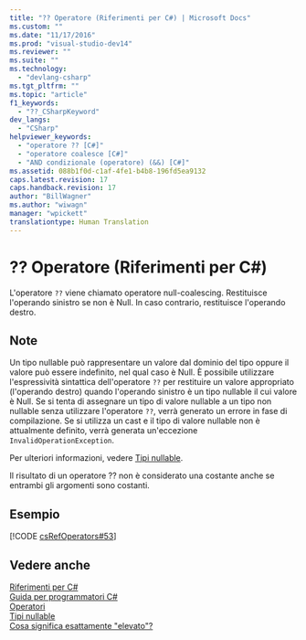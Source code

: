 ```yaml
---
title: "?? Operatore (Riferimenti per C#) | Microsoft Docs"
ms.custom: ""
ms.date: "11/17/2016"
ms.prod: "visual-studio-dev14"
ms.reviewer: ""
ms.suite: ""
ms.technology: 
  - "devlang-csharp"
ms.tgt_pltfrm: ""
ms.topic: "article"
f1_keywords: 
  - "??_CSharpKeyword"
dev_langs: 
  - "CSharp"
helpviewer_keywords: 
  - "operatore ?? [C#]"
  - "operatore coalesce [C#]"
  - "AND condizionale (operatore) (&&) [C#]"
ms.assetid: 088b1f0d-c1af-4fe1-b4b8-196fd5ea9132
caps.latest.revision: 17
caps.handback.revision: 17
author: "BillWagner"
ms.author: "wiwagn"
manager: "wpickett"
translationtype: Human Translation
---
```

# ?? Operatore (Riferimenti per C#)
L'operatore `??` viene chiamato operatore null\-coalescing.  Restituisce l'operando sinistro se non è Null. In caso contrario, restituisce l'operando destro.  
  
## Note  
 Un tipo nullable può rappresentare un valore dal dominio del tipo oppure il valore può essere indefinito, nel qual caso è Null.  È possibile utilizzare l'espressività sintattica dell'operatore `??` per restituire un valore appropriato \(l'operando destro\) quando l'operando sinistro è un tipo nullable il cui valore è Null.  Se si tenta di assegnare un tipo di valore nullable a un tipo non nullable senza utilizzare l'operatore `??`, verrà generato un errore in fase di compilazione.  Se si utilizza un cast e il tipo di valore nullable non è attualmente definito, verrà generata un'eccezione `InvalidOperationException`.  
  
 Per ulteriori informazioni, vedere [Tipi nullable](../../../csharp/programming-guide/nullable-types/index.md).  
  
 Il risultato di un operatore ?? non è considerato una costante anche se entrambi gli argomenti sono costanti.  
  
## Esempio  
 [!CODE [csRefOperators#53](../CodeSnippet/VS_Snippets_VBCSharp/csrefOperators#53)]  
  
## Vedere anche  
 [Riferimenti per C\#](../../../csharp/language-reference/index.md)   
 [Guida per programmatori C\#](../../../csharp/programming-guide/index.md)   
 [Operatori](../../../csharp/language-reference/operators/index.md)   
 [Tipi nullable](../../../csharp/programming-guide/nullable-types/index.md)   
 [Cosa significa esattamente "elevato"?](http://go.microsoft.com/fwlink/?LinkID=112382)